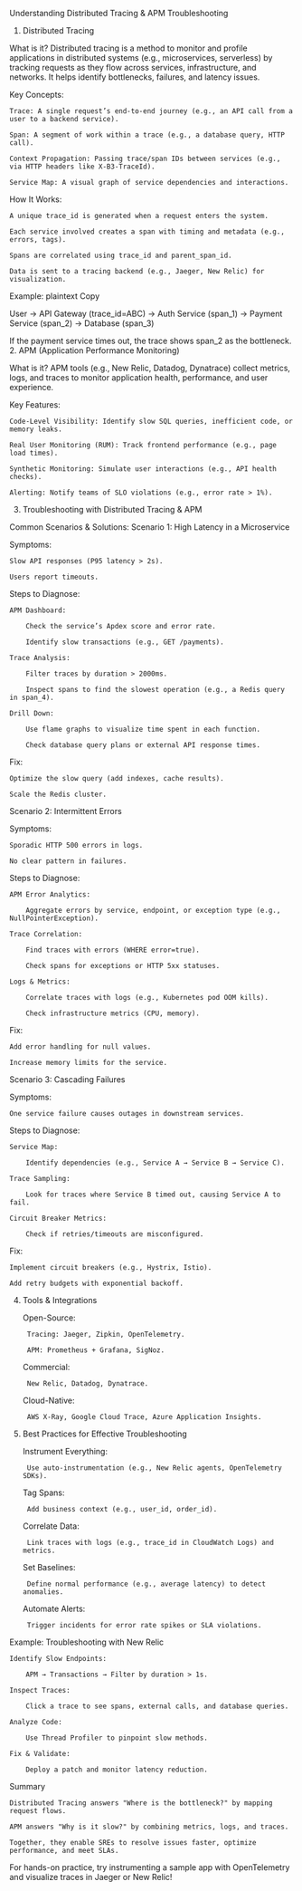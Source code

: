 Understanding Distributed Tracing & APM Troubleshooting
1. Distributed Tracing

What is it?
Distributed tracing is a method to monitor and profile applications in distributed systems (e.g., microservices, serverless) by tracking requests as they flow across services, infrastructure, and networks. It helps identify bottlenecks, failures, and latency issues.

Key Concepts:

    Trace: A single request’s end-to-end journey (e.g., an API call from a user to a backend service).

    Span: A segment of work within a trace (e.g., a database query, HTTP call).

    Context Propagation: Passing trace/span IDs between services (e.g., via HTTP headers like X-B3-TraceId).

    Service Map: A visual graph of service dependencies and interactions.

How It Works:

    A unique trace_id is generated when a request enters the system.

    Each service involved creates a span with timing and metadata (e.g., errors, tags).

    Spans are correlated using trace_id and parent_span_id.

    Data is sent to a tracing backend (e.g., Jaeger, New Relic) for visualization.

Example:
plaintext
Copy

User → API Gateway (trace_id=ABC) → Auth Service (span_1) → Payment Service (span_2) → Database (span_3)  

If the payment service times out, the trace shows span_2 as the bottleneck.
2. APM (Application Performance Monitoring)

What is it?
APM tools (e.g., New Relic, Datadog, Dynatrace) collect metrics, logs, and traces to monitor application health, performance, and user experience.

Key Features:

    Code-Level Visibility: Identify slow SQL queries, inefficient code, or memory leaks.

    Real User Monitoring (RUM): Track frontend performance (e.g., page load times).

    Synthetic Monitoring: Simulate user interactions (e.g., API health checks).

    Alerting: Notify teams of SLO violations (e.g., error rate > 1%).

3. Troubleshooting with Distributed Tracing & APM

Common Scenarios & Solutions:
Scenario 1: High Latency in a Microservice

Symptoms:

    Slow API responses (P95 latency > 2s).

    Users report timeouts.

Steps to Diagnose:

    APM Dashboard:

        Check the service’s Apdex score and error rate.

        Identify slow transactions (e.g., GET /payments).

    Trace Analysis:

        Filter traces by duration > 2000ms.

        Inspect spans to find the slowest operation (e.g., a Redis query in span_4).

    Drill Down:

        Use flame graphs to visualize time spent in each function.

        Check database query plans or external API response times.

Fix:

    Optimize the slow query (add indexes, cache results).

    Scale the Redis cluster.

Scenario 2: Intermittent Errors

Symptoms:

    Sporadic HTTP 500 errors in logs.

    No clear pattern in failures.

Steps to Diagnose:

    APM Error Analytics:

        Aggregate errors by service, endpoint, or exception type (e.g., NullPointerException).

    Trace Correlation:

        Find traces with errors (WHERE error=true).

        Check spans for exceptions or HTTP 5xx statuses.

    Logs & Metrics:

        Correlate traces with logs (e.g., Kubernetes pod OOM kills).

        Check infrastructure metrics (CPU, memory).

Fix:

    Add error handling for null values.

    Increase memory limits for the service.

Scenario 3: Cascading Failures

Symptoms:

    One service failure causes outages in downstream services.

Steps to Diagnose:

    Service Map:

        Identify dependencies (e.g., Service A → Service B → Service C).

    Trace Sampling:

        Look for traces where Service B timed out, causing Service A to fail.

    Circuit Breaker Metrics:

        Check if retries/timeouts are misconfigured.

Fix:

    Implement circuit breakers (e.g., Hystrix, Istio).

    Add retry budgets with exponential backoff.

4. Tools & Integrations

    Open-Source:

        Tracing: Jaeger, Zipkin, OpenTelemetry.

        APM: Prometheus + Grafana, SigNoz.

    Commercial:

        New Relic, Datadog, Dynatrace.

    Cloud-Native:

        AWS X-Ray, Google Cloud Trace, Azure Application Insights.

5. Best Practices for Effective Troubleshooting

    Instrument Everything:

        Use auto-instrumentation (e.g., New Relic agents, OpenTelemetry SDKs).

    Tag Spans:

        Add business context (e.g., user_id, order_id).

    Correlate Data:

        Link traces with logs (e.g., trace_id in CloudWatch Logs) and metrics.

    Set Baselines:

        Define normal performance (e.g., average latency) to detect anomalies.

    Automate Alerts:

        Trigger incidents for error rate spikes or SLA violations.

Example: Troubleshooting with New Relic

    Identify Slow Endpoints:

        APM → Transactions → Filter by duration > 1s.

    Inspect Traces:

        Click a trace to see spans, external calls, and database queries.

    Analyze Code:

        Use Thread Profiler to pinpoint slow methods.

    Fix & Validate:

        Deploy a patch and monitor latency reduction.

Summary

    Distributed Tracing answers "Where is the bottleneck?" by mapping request flows.

    APM answers "Why is it slow?" by combining metrics, logs, and traces.

    Together, they enable SREs to resolve issues faster, optimize performance, and meet SLAs.

For hands-on practice, try instrumenting a sample app with OpenTelemetry and visualize traces in Jaeger or New Relic!